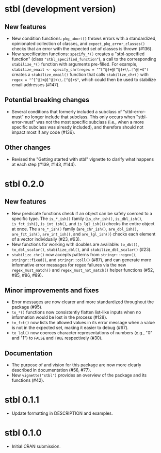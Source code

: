 # stbl (development version)

## New features

* New condition functions: `pkg_abort()` throws errors with a standardized, opinionated collection of classes, and `expect_pkg_error_classes()` checks that an error with the expected set of classes is thrown (#136).
* New specification functions: `specify_*()` creates a "stbl-specified function" (class `"stbl_specified_function"`), a call to the corresponding `stabilize_*()` function with arguments pre-filled. For example, `stabilize_email <- specify_chr(regex = "^[^@]+@[^@]+\\.[^@]+$")` creates a `stabilize_email()` function that calls `stabilize_chr()` with `regex = "^[^@]+@[^@]+\\.[^@]+$"`, which could then be used to stabilize email addresses (#147).

## Potential breaking changes

* Several conditions that formerly included a subclass of "stbl-error-must" no longer include that subclass. This only occurs when "stbl-error-must" was not the most specific subclass (i.e., when a more specific subclass was already included), and therefore should not impact most if any code (#136). 

## Other changes

* Revised the "Getting started with stbl" vignette to clarify what happens at each step (#139, #143, #144).

# stbl 0.2.0

## New features

* New predicate functions check if an object can be safely coerced to a specific type. The `is_*_ish()` family (`is_chr_ish()`, `is_dbl_ish()`, `is_fct_ish()`, `is_int_ish()`, and `is_lgl_ish()`) checks the entire object at once. The `are_*_ish()` family (`are_chr_ish()`, `are_dbl_ish()`, `are_fct_ish()`, `are_int_ish()`, and `are_lgl_ish()`) checks each element of a vector individually (#23, #93).
* New functions for working with doubles are available: `to_dbl()`, `to_dbl_scalar()`, `stabilize_dbl()`, and `stabilize_dbl_scalar()` (#23).
* `stabilize_chr()` now accepts patterns from `stringr::regex()`, `stringr::fixed()`, and `stringr::coll()` (#87), and can generate more informative error messages for regex failures via the new `regex_must_match()` and `regex_must_not_match()` helper functions (#52, #85, #86, #89).

## Minor improvements and fixes

* Error messages are now clearer and more standardized throughout the package (#95).
* `to_*()` functions now consistently flatten list-like inputs when no information would be lost in the process (#128).
* `to_fct()` now lists the allowed values in its error message when a value is not in the expected set, making it easier to debug (#67).
* `to_lgl()` now coerces character representations of numbers (e.g., "0" and "1") to `FALSE` and `TRUE` respectively (#30).

## Documentation

* The purpose of and vision for this package are now more clearly described in documentation (#56, #77).
* New `vignette("stbl")` provides an overview of the package and its functions (#42).

# stbl 0.1.1

* Update formatting in DESCRIPTION and examples.

# stbl 0.1.0

* Initial CRAN submission.
